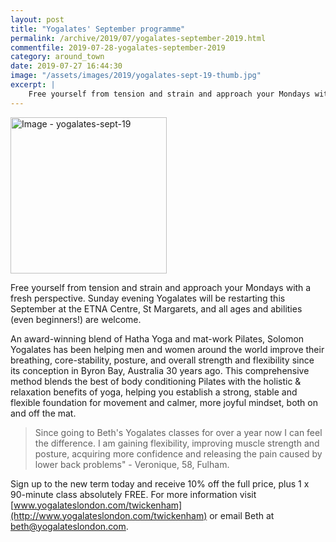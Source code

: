 ```yaml
---
layout: post
title: "Yogalates' September programme"
permalink: /archive/2019/07/yogalates-september-2019.html
commentfile: 2019-07-28-yogalates-september-2019
category: around_town
date: 2019-07-27 16:44:30
image: "/assets/images/2019/yogalates-sept-19-thumb.jpg"
excerpt: |
    Free yourself from tension and strain and approach your Mondays with a fresh perspective.  Sunday evening Yogalates will be restarting this September at the ETNA Centre, St Margarets, and all ages and abilities (even beginners!) are welcome.
---
```


<a href="/assets/images/2019/yogalates-sept-19.jpg" title="Click for a larger image"><img src="/assets/images/2019/yogalates-sept-19-thumb.jpg" width="250" alt="Image - yogalates-sept-19"  class="photo right"/></a>

Free yourself from tension and strain and approach your Mondays with a fresh perspective.  Sunday evening Yogalates will be restarting this September at the ETNA Centre, St Margarets, and all ages and abilities (even beginners!) are welcome.

An award-winning blend of Hatha Yoga and mat-work Pilates, Solomon Yogalates has been helping men and women around the world improve their breathing, core-stability, posture, and overall strength and flexibility since its conception in Byron Bay, Australia 30 years ago. This comprehensive method blends the best of body conditioning Pilates with the holistic & relaxation benefits of yoga, helping you establish a strong, stable and flexible foundation for movement and calmer, more joyful mindset, both on and off the mat.

> Since going to Beth's Yogalates classes for over a year now I can feel the difference.  I am gaining flexibility, improving muscle strength and posture, acquiring more confidence and releasing the pain caused by lower back problems" - Veronique, 58, Fulham.

Sign up to the new term today and receive 10% off the full price, plus 1 x 90-minute class absolutely FREE.  For more information visit [www.yogalateslondon.com/twickenham](http://www.yogalateslondon.com/twickenham) or email Beth at  [beth@yogalateslondon.com](mailto:beth@yogalateslondon.com).
